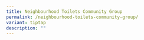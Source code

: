 ```yaml
---
title: Neighbourhood Toilets Community Group
permalink: /neighbourhood-toilets-community-group/
variant: tiptap
description: ""
---
```


